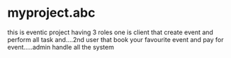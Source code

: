 # myproject.abc
this is eventic project having 3 roles one is client that create event and perform all task and....2nd user that book your favourite event and pay for event.....admin handle all the system
